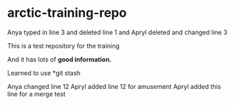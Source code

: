 # arctic-training-repo
Anya typed in line 3 and deleted line 1 and Apryl deleted and changed line 3


This is a test repository for the training

And it has lots of **good information.** 

Learned to use *git stash

Anya changed line 12 Apryl added line 12 for amusement
Apryl added this line for a merge test

